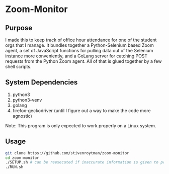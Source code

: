 # Zoom-Monitor

## Purpose

I made this to keep track of office hour attendance for one of the student orgs
that I manage. It bundles together a Python-Selenium based Zoom agent, a set of
JavaScript functions for pulling data out of the Selenium instance more
conveniently, and a GoLang server for catching POST requests from the Python
Zoom agent. All of that is glued together by a few shell scripts.

## System Dependencies

1. python3
2. python3-venv
3. golang
4. firefox-geckodriver (until I figure out a way to make the code more agnostic)

Note: This program is only expected to work properly on a Linux system. 

## Usage

```sh
git clone https://github.com/stivenroytman/zoom-monitor
cd zoom-monitor
./SETUP.sh # can be reexecuted if inaccurate information is given to prompts
./RUN.sh
```

